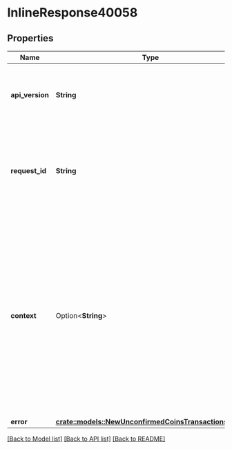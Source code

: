 # InlineResponse40058

## Properties

Name | Type | Description | Notes
------------ | ------------- | ------------- | -------------
**api_version** | **String** | Specifies the version of the API that incorporates this endpoint. | 
**request_id** | **String** | Defines the ID of the request. The `requestId` is generated by Crypto APIs and it's unique for every request. | 
**context** | Option<**String**> | In batch situations the user can use the context to correlate responses with requests. This property is present regardless of whether the response was successful or returned as an error. `context` is specified by the user. | [optional]
**error** | [**crate::models::NewUnconfirmedCoinsTransactionsE400**](NewUnconfirmedCoinsTransactionsE400.md) |  | 

[[Back to Model list]](../README.md#documentation-for-models) [[Back to API list]](../README.md#documentation-for-api-endpoints) [[Back to README]](../README.md)


